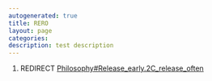 ```yaml
---
autogenerated: true
title: RERO
layout: page
categories: 
description: test description
---
```


1.  REDIRECT [Philosophy\#Release\_early.2C\_release\_often](Philosophy#Release_early.2C_release_often)
